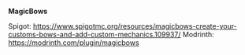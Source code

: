 **MagicBows**

Spigot: https://www.spigotmc.org/resources/magicbows-create-your-customs-bows-and-add-custom-mechanics.109937/
Modrinth: https://modrinth.com/plugin/magicbows
